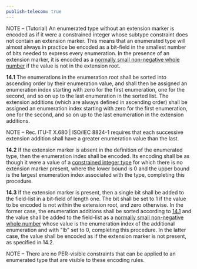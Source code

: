 ```yaml
---
publish-telecom: true
---
```


NOTE – (Tutorial) An enumerated type without an extension marker is encoded as if it were a constrained integer whose subtype constraint does not contain an extension marker. This means that an enumerated type will almost always in practice be encoded as a bit-field in the smallest number of bits needed to express every enumeration. In the presence of an extension marker, it is encoded as a [normally small non-negative whole number](./11.6%20Encoding%20of%20a%20normally%20small%20non-negative%20whole%20number.md) if the value is not in the extension root.

**14.1** The enumerations in the enumeration root shall be sorted into ascending order by their enumeration value, and shall then be assigned an enumeration index starting with zero for the first enumeration, one for the second, and so on up to the last enumeration in the sorted list. The extension additions (which are always defined in ascending order) shall be assigned an enumeration index starting with zero for the first enumeration, one for the second, and so on up to the last enumeration in the extension additions. <a id="50d51a"></a>

NOTE – Rec. ITU-T X.680 | ISO/IEC 8824-1 requires that each successive extension addition shall have a greater enumeration value than the last.

**14.2** If the extension marker is absent in the definition of the enumerated type, then the enumeration index shall be encoded. Its encoding shall be as though it were a value of a [constrained integer type](./11.5%20Encoding%20of%20a%20constrained%20whole%20number.md) for which there is no extension marker present, where the lower bound is 0 and the upper bound is the largest enumeration index associated with the type, completing this procedure.

**14.3** If the extension marker is present, then a single bit shall be added to the field-list in a bit-field of length one. The bit shall be set to 1 if the value to be encoded is not within the extension root, and zero otherwise. In the former case, the enumeration additions shall be sorted according to [14.1](14%20Encoding%20the%20enumerated%20type.md#^50d51a) and the value shall be added to the field-list as a [normally small non-negative whole number](./11.6%20Encoding%20of%20a%20normally%20small%20non-negative%20whole%20number.md) whose value is the enumeration index of the additional enumeration and with "lb" set to 0, completing this procedure. In the latter case, the value shall be encoded as if the extension marker is not present, as specified in 14.2.

NOTE – There are no PER-visible constraints that can be applied to an enumerated type that are visible to these encoding rules.
